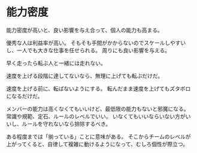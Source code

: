 # 能力密度

能力密度が高いと、良い影響を与え合って、個人の能力も高まる。

優秀な人は利益率が高い。
そもそも手間がかからないのでスケールしやすいし、一人でも大きな仕事を任せられる。
周りにも良い影響を与える。

早く走ったら転ぶ人と一緒には走れない。

速度を上げる段階に達してないなら、無理に上げても転ぶだけだ。

速度を上げる前に、転ばないようにする。
転んだまま速度を上げてもズタボロになるだけだ。

メンバーの能力は高くなくてもいいけど、最低限の能力もないと邪魔になる。
常識や規範、定石、ルールのレベルでいい。
いなくてもいいならいない方がいいし、ルールを守れないなら排除するべき。

ある程度までは「揃っている」ことに意味がある。
そこからチームのレベルが上がってくると、自律して複雑に動けるようになって、むしろ個性が際立つ。
